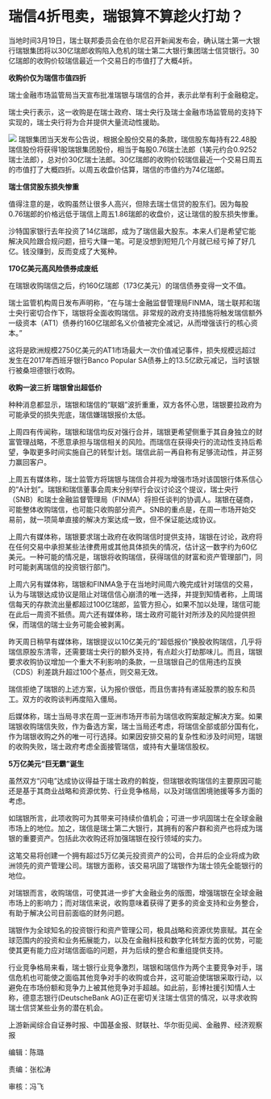# 瑞信4折甩卖，瑞银算不算趁火打劫？

当地时间3月19日，瑞士联邦委员会在伯尔尼召开新闻发布会，确认瑞士第一大银行瑞银集团将以30亿瑞郎收购陷入危机的瑞士第二大银行集团瑞士信贷银行。30亿瑞郎的收购价较瑞信最近一个交易日的市值打了大概4折。

**收购价仅为瑞信市值四折**

瑞士金融市场监管局当天宣布批准瑞银与瑞信的合并，表示此举有利于金融稳定。

瑞士央行表示，这一收购是在瑞士政府、瑞士央行及瑞士金融市场监管局的支持下实现的，瑞士央行将为合并提供大量流动性援助。

![](https://inews.gtimg.com/om_bt/ODK_7UsbU1m2VKvRHZgcTxyrfuFnlNCz_Tc55OOOeX4kgAA/1000)
瑞银集团当天发布公告说，根据全股份交易的条款，瑞信股东每持有22.48股瑞信股份将获得1股瑞银集团股份，相当于每股0.76瑞士法郎（1美元约合0.9252瑞士法郎），总对价30亿瑞士法郎。30亿瑞郎的收购价较瑞信最近一个交易日周五的市值打了大概四折。以周五收盘价估算，瑞信的市值约为74亿瑞郎。

**瑞士信贷股东损失惨重**

值得注意的是，收购虽然让很多人高兴，但除去瑞士信贷的股东们。因为每股0.76瑞郎的价格远低于瑞信上周五1.86瑞郎的收盘价，这让瑞信的股东损失惨重。

沙特国家银行去年投资了14亿瑞郎，成为了瑞信最大股东。本来人们是希望它能解决风险跟合规问题，扭亏大赚一笔。可是没想到短短几个月就已经亏掉了好几亿。钱没赚到，反而变成了大冤种。

**170亿美元高风险债券成废纸**

在瑞银收购瑞信之后，约160亿瑞郎（173亿美元）的瑞信债券变得一文不值。

瑞士监管机构周日发布声明称，“在与瑞士金融监督管理局FINMA，瑞士联邦和瑞士央行密切合作下，瑞银将全面收购瑞信。非常规的政府支持措施将触发瑞信额外一级资本（AT1）债券约160亿瑞郎名义价值被完全减记，从而增强该行的核心资本。”

这将是欧洲规模2750亿美元的AT1市场最大一次价值减记事件，损失规模远超过发生在2017年西班牙银行Banco Popular
SA债券上的13.5亿欧元减记，当时该银行被桑坦德银行收购。

**收购一波三折 瑞银曾出超低价**

种种消息都显示，瑞银和瑞信的“联姻”波折重重，双方各怀心思，瑞银要拉政府为可能承受的损失兜底，瑞信嫌瑞银报价太低。

上周四有传闻称，瑞银和瑞信均反对强行合并，瑞银更希望侧重于其自身独立的财富管理战略，不愿意承担与瑞信相关的风险。而瑞信在获得央行的流动性支持后希望，争取更多时间实施自己的转型计划。瑞信此前一再自称有足够流动性，并正努力赢回客户。

上周五有媒体称，瑞士监管方将瑞银与瑞信合并视为增强市场对该国银行体系信心的“A计划”。瑞银和瑞信董事会周末分别举行会议讨论这个提议，瑞士央行（SNB）和瑞士金融监督管理局（FINMA）将担任谈判的协调人。瑞银在磋商，可能整体收购瑞信，也可能只收购部分资产。SNB的重点是，在周一市场开始交易前，就一项简单直接的解决方案达成一致，但不保证能达成协议。

上周六有媒体称，瑞银要求瑞士政府在收购瑞信时提供支持，瑞银在讨论，政府将在任何交易中承担某些法律费用或其他具体损失的情况，估计这一数字约为60亿美元。一种可能的情况是，瑞银将收购瑞信，获得瑞信的财富和资产管理部门，同时可能剥离瑞信的投资银行部门。

上周六另有媒体称，瑞银和FINMA急于在当地时间周六晚完成针对瑞信的交易，认为与瑞银达成协议是阻止对瑞信信心崩溃的唯一选择，并提到知情者称，上周瑞信每天的存款流出量都超过100亿瑞郎，监管方担心，如果不加以处理，瑞信可能在此后一周资不抵债。周六还有媒体称，瑞士政府可能针对所涉及的风险提供担保，而瑞信的瑞士业务可能会被剥离。

昨天周日稍早有媒体称，瑞银提议以10亿美元的“超低报价”换股收购瑞信，几乎将瑞信原股东清零，还需要瑞士央行的额外支持，有点趁火打劫那味儿。而且，瑞银要求收购协议增加一个重大不利影响的条款，一旦瑞银自己的信用违约互换（CDS）利差跳升超过100个基点，则交易无效。

瑞信拒绝了瑞银的上述方案，认为报价很低，而且伤害持有递延股票的股东和员工。双方的收购谈判再度陷入僵局。

后媒体称，瑞士当局寻求在周一亚洲市场开市前为瑞信收购案敲定解决方案。如果瑞银收购瑞信失败，作为备选方案，瑞士当局还考虑，将瑞信全部或部分国有化，作为瑞银收购之外的唯一可行选择。如果因安排交易的复杂性和涉及时间短，瑞银的收购失败，瑞士政府考虑全面接管瑞信，或持有大量瑞信股权。

**5万亿美元“巨无霸”诞生**

虽然双方“闪电”达成协议得益于瑞士政府的斡旋，但瑞银收购瑞信的主要原因可能还是基于其商业战略和资源优势、行业竞争格局，以及对瑞信困境驰援等多方面的考虑。

如瑞银所言，此项收购可为其带来可持续价值机会；可进一步巩固瑞士在全球金融市场上的地位。加之，瑞信是瑞士第二大银行，其拥有的客户群和资产也将成为瑞银的重要资产。包括此次收购还将加强瑞银在投行领域的实力。

这笔交易将创建一个拥有超过5万亿美元投资资产的公司，合并后的企业将成为欧洲领先的资产管理公司。瑞银方面称，该交易巩固了瑞银作为瑞士领先全能银行的地位。

对瑞银而言，收购瑞信，可使其进一步扩大金融业务的版图，增强瑞银在全球金融市场上的影响力；而对瑞信来说，收购意味着获得了更多的资金支持和业务整合，有助于解决公司目前面临的财务问题。

瑞银作为全球知名的投资银行和资产管理公司，极具战略和资源优势禀赋。其在全球范围内的投资和业务拓展能力，以及在金融科技和数字化转型方面的优势，可能使其更有能力应对瑞信面临的问题，并为后续的整合和重组提供支持。

行业竞争格局来看，瑞士银行业竞争激烈，瑞银和瑞信作为两个主要竞争对手，瑞信危机也可能使之面临其他竞争对手的收购或合并，这可能迫使瑞银采取行动，以避免在市场份额和竞争力上被其他竞争对手超越。如此前，彭博社援引知情人士称，德意志银行(DeutscheBank
AG)正在密切关注瑞士信贷的情况，以寻求收购瑞士信贷某些业务的潜在机会。

上游新闻综合自证券时报、中国基金报、财联社、华尔街见闻、金融界、经济观察报

编辑：陈璐

责编：张松涛

审核：冯飞

